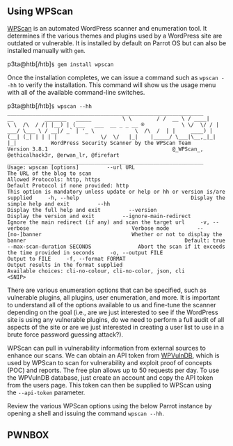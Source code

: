 ## Using WPScan

[WPScan](https://github.com/wpscanteam/wpscan) is an automated WordPress scanner and enumeration tool. It determines if the various themes and plugins used by a WordPress site are outdated or vulnerable. It is installed by default on Parrot OS but can also be installed manually with `gem`.

p3ta@htb[/htb]`$ gem install wpscan`

Once the installation completes, we can issue a command such as `wpscan --hh` to verify the installation. This command will show us the usage menu with all of the available command-line switches.

p3ta@htb[/htb]``$ wpscan --hh _______________________________________________________________          __          _______   _____          \ \        / /  __ \ / ____|           \ \  /\  / /| |__) | (___   ___  __ _ _ __ ®            \ \/  \/ / |  ___/ \___ \ / __|/ _` | '_ \             \  /\  /  | |     ____) | (__| (_| | | | |              \/  \/   |_|    |_____/ \___|\__,_|_| |_|           WordPress Security Scanner by the WPScan Team                          Version 3.8.1                                        @_WPScan_, @ethicalhack3r, @erwan_lr, @firefart _______________________________________________________________  Usage: wpscan [options]         --url URL                                 The URL of the blog to scan                                                   Allowed Protocols: http, https                                                   Default Protocol if none provided: http                                                   This option is mandatory unless update or help or hh or version is/are supplied     -h, --help                                    Display the simple help and exit         --hh                                      Display the full help and exit         --version                                 Display the version and exit         --ignore-main-redirect                    Ignore the main redirect (if any) and scan the target url     -v, --verbose                                 Verbose mode         --[no-]banner                             Whether or not to display the banner                                                   Default: true         --max-scan-duration SECONDS               Abort the scan if it exceeds the time provided in seconds     -o, --output FILE                             Output to FILE     -f, --format FORMAT                           Output results in the format supplied                                                   Available choices: cli-no-colour, cli-no-color, json, cli 		<SNIP>``

There are various enumeration options that can be specified, such as vulnerable plugins, all plugins, user enumeration, and more. It is important to understand all of the options available to us and fine-tune the scanner depending on the goal (i.e., are we just interested to see if the WordPress site is using any vulnerable plugins, do we need to perform a full audit of all aspects of the site or are we just interested in creating a user list to use in a brute force password guessing attack?).

WPScan can pull in vulnerability information from external sources to enhance our scans. We can obtain an API token from [WPVulnDB](https://wpvulndb.com/), which is used by WPScan to scan for vulnerability and exploit proof of concepts (POC) and reports. The free plan allows up to 50 requests per day. To use the WPVulnDB database, just create an account and copy the API token from the users page. This token can then be supplied to WPScan using the `--api-token` parameter.

Review the various WPScan options using the below Parrot instance by opening a shell and issuing the command `wpscan --hh`.

## PWNBOX